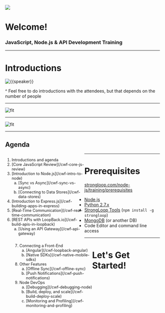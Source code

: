 
![](/images/StrongLoop.png)

# Welcome!

### JavaScript, Node.js & API Development Training

---

# Introductions

![{{speaker}}]()

^ Feel free to do introductions with the attendees, but that depends on the number of people

---

<!-- .slide: data-background="white" -->

![fit](images/StrongLoop_Hyperscale.png)

---

<!-- .slide: data-background="white" -->

![fit](images/StrongLoop_who.png)

---

## Agenda

<div style='font-size:0.9em'>
<ol style='float:left; width:47%;'>
    <li>Introductions and agenda</li>
    <li>[Core JavaScript Review](/cwf-core-js-review)</li>
    <li>
        [Introduction to Node.js](/cwf-intro-to-node)
        <ol style='list-style-type: lower-alpha;'>
            <li>[Sync vs Async](/cwf-sync-vs-async)</li>
            <li>[Connecting to Data Stores](/cwf-data-stores)</li>
        </ol>
    </li>
    <li>[Introduction to Express.js](/cwf-building-apps-in-express)</li>
    <li>[Real-Time Communication](/cwf-real-time-communication)</li>
    <li>
        [REST APIs with LoopBack.io](/cwf-build-apis-in-loopback)
        <ol style='list-style-type: lower-alpha;'>
            <li>[Using an API Gateway](/cwf-api-gateway)</li>
        </ol>
    </li>
</ol>
<ol start='7' style='float:left; width:47%; margin-left:5%;'>
    <li>
        Connecting a Front-End
        <ol style='list-style-type: lower-alpha;'>
            <li>[Angular](/cwf-loopback-angular)</li>
            <li>[Native SDKs](/cwf-native-mobile-sdks)</li>
        </ol>
    </li>
    <li>
            Other Features
            <ol style='list-style-type: lower-alpha;'>
                <li>[Offline Sync](/cwf-offline-sync)</li>
                <li>[Push Notifications](/cwf-push-notifications)</li>
            </ol>
    </li>
    <li>
        Node DevOps
        <ol style='list-style-type: lower-alpha;'>
            <li>[Debugging](/cwf-debugging-node)</li>
            <li>[Build, deploy, and scale](/cwf-build-deploy-scale)</li>
            <li>[Monitoring and Profiling](/cwf-monitoring-and-profiling)</li>
        </ol>
    </li>
</ol>
</div>

---

# Prerequisites

[strongloop.com/node-js/training/prerequisites](https://strongloop.com/node-js/training/prerequisites/)

* [Node.js](nodejs.org)
* [Python 2.7.x](https://www.python.org/downloads/)
* [StrongLoop Tools](http://docs.strongloop.com/display/SL/Installation+troubleshooting) (`npm install -g strongloop`)
* [MongoDB](http://www.mongodb.org/downloads) (or another DB)
* Code Editor and command line access

---

# Let's Get Started!
